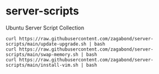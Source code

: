 # server-scripts
Ubuntu Server Script Collection

    curl https://raw.githubusercontent.com/zagabond/server-scripts/main/update-upgrade.sh | bash
    curl https://raw.githubusercontent.com/zagabond/server-scripts/main/swap-memory.sh | bash
    curl https://raw.githubusercontent.com/zagabond/server-scripts/main/install-vim.sh | bash
